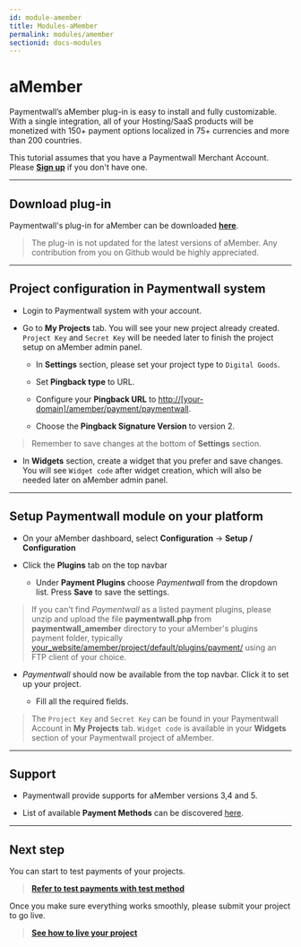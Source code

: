 ```yaml
---
id: module-amember
title: Modules-aMember
permalink: modules/amember
sectionid: docs-modules
---
```


# aMember

Paymentwall’s aMember plug-in is easy to install and fully customizable. With a single integration, all of your Hosting/SaaS products will be monetized with 150+ payment options localized in 75+ currencies and more than 200 countries.

This tutorial assumes that you have a Paymentwall Merchant Account. Please **[Sign up](https://api.paymentwall.com/pwaccount/signup?source=amember&mode=merchant)** if you don't have one.

***

## Download plug-in

Paymentwall's plug-in for aMember can be downloaded **[here](https://github.com/paymentwall)**.

> The plug-in is not updated for the latest versions of aMember. Any contribution from you on Github would be highly appreciated.

***

## Project configuration in Paymentwall system

+ Login to Paymentwall system with your account.

+ Go to **My Projects** tab. You will see your new project already created. ```Project Key``` and ```Secret Key``` will be needed later to finish the project setup on aMember admin panel.

	- In **Settings** section, please set your project type to  ```Digital Goods```.

	- Set **Pingback type** to URL.

	- Configure your **Pingback URL** to [http://[your-domain]/amember/payment/paymentwall]().

	- Choose the **Pingback Signature Version** to version 2.

> Remember to save changes at the bottom of **Settings** section.


+ In **Widgets** section, create a widget that you prefer and save changes. You will see ```Widget code``` after widget creation, which will also be needed later on aMember admin panel.

***

## Setup Paymentwall module on your platform
+ On your aMember dashboard, select **Configuration** -> **Setup / Configuration**

+ Click the **Plugins** tab on the top navbar

	- Under **Payment Plugins** choose *Paymentwall* from the dropdown list. Press **Save** to save the settings.

> If you can't find *Paymentwall* as a listed payment plugins, please unzip and upload the file **paymentwall.php** from **paymentwall_amember** directory to your aMember's plugins payment folder, typically [your_website/amember/project/default/plugins/payment/]() using an FTP client of your choice.

+ *Paymentwall* should now be available from the top navbar. Click it to set up your project.

	- Fill all the required fields.

> The ```Project Key``` and ```Secret Key``` can be found in your Paymentwall Account in **My Projects** tab. ```Widget code``` is available in your **Widgets** section of your Paymentwall project of aMember.

***

## Support

+ Paymentwall provide supports for aMember versions 3,4 and 5.

+ List of available **Payment Methods** can be discovered [here](https://www.paymentwall.com/en/payment-methods).

***

## Next step

You can start to test payments of your projects.

> **[Refer to test payments with test method](/sandbox/test-payment)**

Once you make sure everything works smoothly, please submit your project to go live.

> **[See how to live your project](/guides/review-home)**
